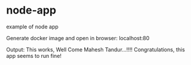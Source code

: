# node-app
example of node app

Generate docker image and open in browser: localhost:80

Output:
This works, Well Come Mahesh Tandur...!!!!
Congratulations, this app seems to run fine!
